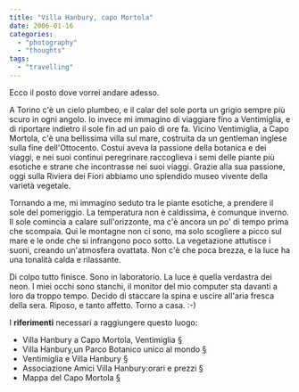 ```yaml
---
title: "Villa Hanbury, capo Mortola"
date: 2006-01-16
categories: 
  - "photography"
  - "thoughts"
tags: 
  - "travelling"
---
```


Ecco il posto dove vorrei andare adesso.

A Torino c'è un cielo plumbeo, e il calar del sole porta un grigio sempre più scuro in ogni angolo. Io invece mi immagino di viaggiare fino a Ventimiglia, e di riportare indietro il sole fin ad un paio di ore fa. Vicino Ventimiglia, a Capo Mortola, c'è una bellissima villa sul mare, costruita da un gentleman inglese sulla fine dell'Ottocento. Costui aveva la passione della botanica e dei viaggi, e nei suoi continui peregrinare raccoglieva i semi delle piante più esotiche e strane che incontrasse nei suoi viaggi. Grazie alla sua passione, oggi sulla Riviera dei Fiori abbiamo uno splendido museo vivente della varietà vegetale.

Tornando a me, mi immagino seduto tra le piante esotiche, a prendere il sole del pomeriggio. La temperatura non è caldissima, è comunque inverno. Il sole comincia a calare sull'orizzonte, ma c'è ancora un po' di tempo prima che scompaia. Qui le montagne non ci sono, ma solo scogliere a picco sul mare e le onde che si infrangono poco sotto. La vegetazione attutisce i suoni, creando un'atmosfera ovattata. Non c'è che poca brezza, e la luce ha una tonalità calda e rilassante.

Di colpo tutto finisce. Sono in laboratorio. La luce è quella verdastra dei neon. I miei occhi sono stanchi, il monitor del mio computer sta davanti a loro da troppo tempo. Decido di staccare la spina e uscire all'aria fresca della sera. Riposo, e tanto affetto. Torno a casa. :-)

I **riferimenti** necessari a raggiungere questo luogo:

- Villa Hanbury a Capo Mortola, Ventimiglia [§](http://guide.supereva.com/liguria/interventi/2001/06/48799.shtml)
- Villa Hanbury,un Parco Botanico unico al mondo [§](http://www.parks.it/giardini.botanici.hanbury/index.html)
- Ventimiglia e Villa Hanbury [§](http://www.ventimiglia.it/)
- Associazione Amici Villa Hanbury:orari e prezzi [§](http://www.amicihanbury.com/)
- Mappa del Capo Mortola [§](http://mappe.virgilio.it/tc/mappa.jsp?com1=ventimiglia+%28im%29&to1=Mortola&civ1=&rg=5&pv=im&cx=7.55398&cy=43.78372&lx=7.55398&ly=43.78372&z=0.6&lv=1&ct=&st=&cs=&nm=&al=114298&type=null&d=1)
